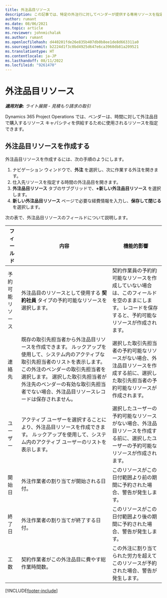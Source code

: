 ```yaml
---
title: 外注品目リソース
description: この記事では、特定の外注行に対してベンダーが提供する専用リソースを指定する方法について説明します。
author: rumant
ms.date: 08/06/2021
ms.topic: article
ms.reviewer: johnmichalak
ms.author: rumant
ms.openlocfilehash: d440201fde26e835b407db0b8ee1de8d663311a0
ms.sourcegitcommit: b2224d1f3c0bd4925d647e6ca3960db81a209521
ms.translationtype: HT
ms.contentlocale: ja-JP
ms.lasthandoff: 08/11/2022
ms.locfileid: "9261470"
---
```

# <a name="subcontract-line-resources"></a>外注品目リソース

_**適用対象:** ライト展開 - 見積もり請求の取引_

Dynamics 365 Project Operations では、ベンダーは、時間に対して外注品目で購入するリソース キャパシティを供給するために使用されるリソースを指定できます。

## <a name="create-subcontract-line-resources"></a>外注品目リソースを作成する

外注品目リソースを作成するには、次の手順のようにします。

1. ナビゲーション ウィンドウで、**外注** を選択し、次に作業する外注を開きます。
2. 仕入先リソースを指定する時間の外注品目を開きます。
3. **外注品目リソース** タブのサブグリッドで、**+新しい外注品目リソース** を選択します。
4. **新しい外注品目リソース** ページで必要な経費情報を入力し、**保存して閉じる** を選択します。

次の表で、外注品目リソースのフィールドについて説明します。

| フィールド | 内容 | 機能的影響 |
| ----- | ----------- | ----------------- |
| 予約可能リソース | 外注品目のリソースとして使用する **契約社員** タイプの予約可能なリソースを選択します。| 契約作業員の予約約可能なリソースを作成していない場合は、このフィールドを空のままにします。 レコードを保存すると、予約可能なリソースが作成されます。  |
| 連絡先 | 既存の取引先担当者から外注品目リソースを作成できます。 ルックアップを使用して、システム内のアクティブな取引先担当者のリストを表示します。 この外注のベンダーの取引先担当者を選択します。 選択した取引先担当者が外注先のベンダーの有効な取引先担当者でない場合、外注品目リソースレコードは保存されません。| 選択した取引先担当者の予約可能なリソースがない場合、外注品目リソースを作成する前に、選択した取引先担当者の予約可能なリソースが作成されます。 |
| ユーザー  | アクティブ ユーザーを選択することにより、外注品目リソースを作成できます。 ルックアップを使用して、システム内のアクティブ ユーザーのリストを表示します。| 選択したユーザーの予約可能なリソースがない場合、外注品目リソースを作成する前に、選択したユーザーの予約可能なリソースが作成されます。 |
| 開始日 | 外注作業者の割り当てが開始される日付。| このリソースがこの日付範囲より前の期間に予約された場合、警告が発生します。 |
| 終了日 | 外注作業者の割り当てが終了する日付。| このリソースがこの日付範囲より後の期間に予約された場合、警告が発生します。 |
| 工数 | 契約作業者がこの外注品目に費やす総作業時間数。| この外注に割り当てられた労力を超えてこのリソースが予約された場合、警告が発生します。 |


[!INCLUDE[footer-include](../../includes/footer-banner.md)]
